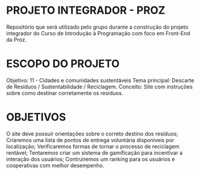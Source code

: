 # PROJETO INTEGRADOR - PROZ
Repositório que será utilizado pelo grupo durante a construção do projeto integrador do Curso de Introdução à Programação com foco em Front-End da Proz.

# ESCOPO DO PROJETO

Objetivo: 11 - Cidades e comunidades sustentáveis
Tema principal: Descarte de Resíduos / Sustentabilidade / Reciclagem.
Conceito: Site com instruções sobre como destinar corretamente os resíduos.

# OBJETIVOS

O site deve possuir orientações sobre o correto destino dos resíduos;
Criaremos uma lista de pontos de entrega voluntária disponíveis por localização;
Verificaremos formas de tornar o processo de reciclagem rentável;
Tentaremos criar um sistema de gamificação para incentivar a interação dos usuários;
Contruiremos um ranking para os usuários e cooperativas com melhor desempenho.

